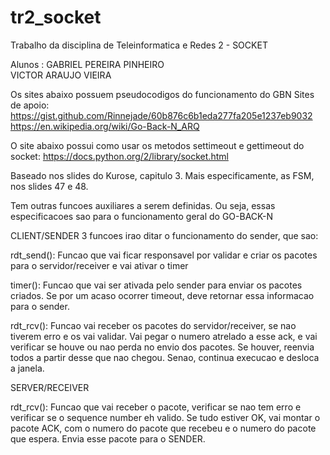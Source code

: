 # tr2_socket
Trabalho da disciplina de Teleinformatica e Redes 2 - SOCKET

Alunos : GABRIEL PEREIRA PINHEIRO   
         VICTOR ARAUJO VIEIRA

Os sites abaixo possuem pseudocodigos do funcionamento do GBN
Sites de apoio: https://gist.github.com/Rinnejade/60b876c6b1eda277fa205e1237eb9032
				https://en.wikipedia.org/wiki/Go-Back-N_ARQ


O site abaixo possui como usar os metodos settimeout e gettimeout do socket:
https://docs.python.org/2/library/socket.html

Baseado nos slides do Kurose, capitulo 3. Mais especificamente, as FSM, nos slides 47 e 48.

Tem outras funcoes auxiliares a serem definidas. Ou seja, essas especificacoes sao para o funcionamento geral do GO-BACK-N

CLIENT/SENDER
3 funcoes irao ditar o funcionamento do sender, que sao:

rdt_send(): Funcao que vai ficar responsavel por validar e criar os pacotes para o servidor/receiver e vai ativar o timer

timer(): Funcao que vai ser ativada pelo sender para enviar os pacotes criados. Se por um acaso ocorrer timeout, deve retornar essa informacao para o sender.

rdt_rcv(): Funcao vai receber os pacotes do servidor/receiver, se nao tiverem erro e os vai validar. Vai pegar o numero atrelado a esse ack, e vai verificar se houve ou nao perda no envio dos pacotes. Se houver, reenvia todos a partir desse que nao chegou. Senao, continua execucao e desloca a janela.


SERVER/RECEIVER

rdt_rcv(): Funcao que vai receber o pacote, verificar se nao tem erro e verificar se o sequence number eh valido. Se tudo estiver OK, vai montar o pacote ACK, com o numero do pacote que recebeu e o numero do pacote que espera. Envia esse pacote para o SENDER.
